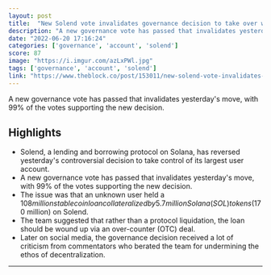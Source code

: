 ```yaml
---
layout: post
title:  "New Solend vote invalidates governance decision to take over whale account"
description: "A new governance vote has passed that invalidates yesterday's move, with 99% of the votes supporting the new decision."
date: "2022-06-20 17:16:24"
categories: ['governance', 'account', 'solend']
score: 87
image: "https://i.imgur.com/azLxPWl.jpg"
tags: ['governance', 'account', 'solend']
link: "https://www.theblock.co/post/153011/new-solend-vote-invalidates-governance-decision-to-take-over-whale-account"
---
```


A new governance vote has passed that invalidates yesterday's move, with 99% of the votes supporting the new decision.

## Highlights

- Solend, a lending and borrowing protocol on Solana, has reversed yesterday's controversial decision to take control of its largest user account.
- A new governance vote has passed that invalidates yesterday's move, with 99% of the votes supporting the new decision.
- The issue was that an unknown user held a $108 million stablecoin loan collateralized by 5.7 million Solana (SOL) tokens ($170 million) on Solend.
- The team suggested that rather than a protocol liquidation, the loan should be wound up via an over-counter (OTC) deal.
- Later on social media, the governance decision received a lot of criticism from commentators who berated the team for undermining the ethos of decentralization.

---
